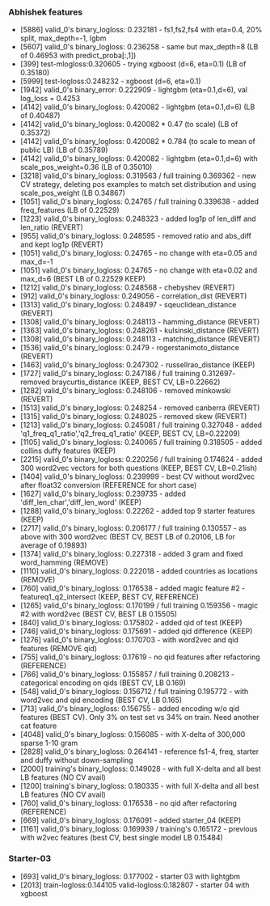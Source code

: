 ### Abhishek features
* [5886] valid_0's binary_logloss: 0.232181 - fs1,fs2,fs4 with eta=0.4, 20% split, max_depth=-1, lgbm
* [5607] valid_0's binary_logloss: 0.236258 - same but max_depth=8 (LB of 0.46953 with predict_proba[:,1])
* [399] test-mlogloss:0.320605 - trying xgboost (d=6, eta=0.1) (LB of 0.35180)
* [5999] test-logloss:0.248232 - xgboost (d=6, eta=0.1)
* [1942] valid_0's binary_error: 0.222909 - lightgbm (eta=0.1,d=6), val log_loss = 0.4253
* [4142] valid_0's binary_logloss: 0.420082 - lightgbm (eta=0.1,d=6) (LB of 0.40487)
* [4142] valid_0's binary_logloss: 0.420082 * 0.47 (to scale) (LB of 0.35372)
* [4142] valid_0's binary_logloss: 0.420082 * 0.784 (to scale to mean of public LB) (LB of 0.35789)
* [4142] valid_0's binary_logloss: 0.420082 - lightgbm (eta=0.1,d=6) with scale_pos_weight=0.36 (LB of 0.35010)
* [3218] valid_0's binary_logloss: 0.319563 / full training 0.369362 - new CV strategy, deleting pos examples to match set distribution and using scale_pos_weight (LB 0.34867)
* [1051] valid_0's binary_logloss: 0.24765 / full training 0.339638 - added freq_features (LB of 0.22529)
* [1223] valid_0's binary_logloss: 0.248323 - added log1p of len_diff and len_ratio (REVERT)
* [955]	valid_0's binary_logloss: 0.248595 - removed ratio and abs_diff and kept log1p (REVERT)
* [1051] valid_0's binary_logloss: 0.24765 - no change with eta=0.05 and max_d=-1
* [1051] valid_0's binary_logloss: 0.24765 - no change with eta=0.02 and max_d=6 (BEST LB of 0.22529 KEEP)
* [1212] valid_0's binary_logloss: 0.248568 - chebyshev (REVERT)
* [912]	valid_0's binary_logloss: 0.249056 - correlation_dist (REVERT)
* [1313] valid_0's binary_logloss: 0.248497 - sqeuclidean_distance (REVERT)
* [1308] valid_0's binary_logloss: 0.248113 - hamming_distance (REVERT)
* [1363] valid_0's binary_logloss: 0.248261 - kulsinski_distance (REVERT)
* [1308] valid_0's binary_logloss: 0.248113 - matching_distance (REVERT)
* [1536] valid_0's binary_logloss: 0.2479 - rogerstanimoto_distance (REVERT)
* [1463] valid_0's binary_logloss: 0.247302 - russellrao_distance (KEEP)
* [1727] valid_0's binary_logloss: 0.247186 / full training 0.312697- removed braycurtis_distance (KEEP, BEST CV, LB=0.22662)
* [1282] valid_0's binary_logloss: 0.248106 - removed minkowski (REVERT)
* [1513] valid_0's binary_logloss: 0.248254 - removed canberra (REVERT)
* [1315] valid_0's binary_logloss: 0.248025 - removed skew (REVERT)
* [1213] valid_0's binary_logloss: 0.245081 / full training 0.327048 - added 'q1_freq_q1_ratio','q2_freq_q1_ratio' (KEEP, BEST CV, LB=0.22209)
* [1105] valid_0's binary_logloss: 0.240065 / full training 0.318505 - added collins duffy features (KEEP)
* [2215] valid_0's binary_logloss: 0.220256 / full training 0.174624 - added 300 word2vec vectors for both questions (KEEP, BEST CV, LB=0.21ish)
* [1404] valid_0's binary_logloss: 0.239999 - best CV without word2vec after float32 conversion (REFERENCE for short case)
* [1627] valid_0's binary_logloss: 0.239735 - added 'diff_len_char','diff_len_word' (KEEP)
* [1288] valid_0's binary_logloss: 0.22262 - added top 9 starter features (KEEP)
* [2717] valid_0's binary_logloss: 0.206177 / full training 0.130557 - as above with 300 word2vec (BEST CV, BEST LB of 0.20106, LB for average of 0.19893)
* [1374] valid_0's binary_logloss: 0.227318 - added 3 gram and fixed word_hamming (REMOVE)
* [1110] valid_0's binary_logloss: 0.222018 - added countries as locations (REMOVE)
* [760]	valid_0's binary_logloss: 0.176538 - added magic feature #2 - featureq1_q2_intersect (KEEP, BEST CV, REFERENCE)
* [1265] valid_0's binary_logloss: 0.170199 / full training 0.159356 - magic #2 with word2vec (BEST CV, BEST LB 0.15505)
* [840]	valid_0's binary_logloss: 0.175802 - added qid of test (KEEP)
* [746]	valid_0's binary_logloss: 0.175691 - added qid difference (KEEP)
* [1276] valid_0's binary_logloss: 0.170703 - with word2vec and qid features (REMOVE qid)
* [755]	valid_0's binary_logloss: 0.17619 - no qid features after refactoring (REFERENCE)
* [766]	valid_0's binary_logloss: 0.155857 / full training 0.208213 - categorical encoding on qids (BEST CV, LB 0.169)
* [548]	valid_0's binary_logloss: 0.156712 / full training 0.195772 - with word2vec and qid encoding (BEST CV, LB 0.165)
* [713]	valid_0's binary_logloss: 0.156755 - added encoding w/o qid features (BEST CV). Only 3% on test set vs 34% on train. Need another cat feature
* [4048] valid_0's binary_logloss: 0.156085 - with X-delta of 300,000 sparse 1-10 gram
* [2828] valid_0's binary_logloss: 0.264141 - reference fs1-4, freq, starter and duffy without down-sampling
* [2000] training's binary_logloss: 0.149028 - with full X-delta and all best LB features (NO CV avail)
* [1200] training's binary_logloss: 0.180335 - with full X-delta and all best LB features (NO CV avail)
* [760]	valid_0's binary_logloss: 0.176538 - no qid after refactoring (REFERENCE)
* [669]	valid_0's binary_logloss: 0.176091 - added starter_04 (KEEP)
* [1161] valid_0's binary_logloss: 0.169939 / training's 0.165172 - previous with w2vec features (best CV, best single model LB 0.15484)

### Starter-03
* [693] valid_0's binary_logloss: 0.177002 - starter 03 with lightgbm
* [2013] train-logloss:0.144105	valid-logloss:0.182807 - starter 04 with xgboost